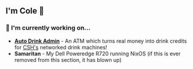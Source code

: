 ## I'm Cole 👋

### 🔭 I'm currently working on...

- [**Auto Drink Admin**](https://github.com/costowell/ADA) - An ATM which turns real money into drink credits for [CSH's](https://github.com/ComputerScienceHouse) networked drink machines!
- **Samaritan** - My Dell Poweredge R720 running NixOS (if this is ever removed from this section, it has blown up)
